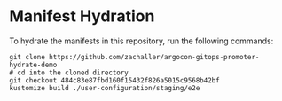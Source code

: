 # Manifest Hydration

To hydrate the manifests in this repository, run the following commands:

```shell
git clone https://github.com/zachaller/argocon-gitops-promoter-hydrate-demo
# cd into the cloned directory
git checkout 484c83e87fbd160f15432f826a5015c9568b42bf
kustomize build ./user-configuration/staging/e2e
```
